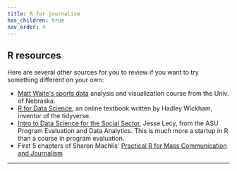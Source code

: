 ```yaml
---
title: R for journalism
has_children: true
nav_order: 4
---
```


## R resources

Here are several other sources for you to review if you want to try something different on your own:

* [Matt Waite's sports data](http://mattwaite.github.io/sports/index.html) analysis and visualization course from the Univ. of Nebraska.
* [R for Data Science](http://r4ds.had.co.nz/), an online textbook written by Hadley Wickham, inventor of the tidyverse.
* [Intro to Data Science for the Social Sector](https://ds4ps.github.io/Data-Science-Class/TEXTBOOK/docs/introduction-to-r.html), Jesse Lecy, from the ASU Program Evaluation and Data Analytics. This is much more a startup in R than a course in program evaluation.
* First 5 chapters of Sharon Machlis' [Practical R for Mass Communication and Journalism](http://www.machlis.com/R4Journalists/index.html)

___
